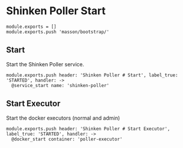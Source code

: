
# Shinken Poller Start

    module.exports = []
    module.exports.push 'masson/bootstrap/'

## Start

Start the Shinken Poller service.

    module.exports.push header: 'Shinken Poller # Start', label_true: 'STARTED', handler: ->
      @service_start name: 'shinken-poller'

## Start Executor

Start the docker executors (normal and admin)

    module.exports.push header: 'Shinken Poller # Start Executor', label_true: 'STARTED', handler: ->
      @docker_start container: 'poller-executor'
